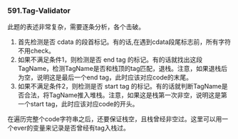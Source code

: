 ### 591.Tag-Validator

此题的表述非常复杂，需要逐条分析，各个击破。

1. 首先检测是否 cdata 的段首标记。有的话,在遇到cdata段尾标志前，所有字符不用check。
2. 如果不满足条件1，则检测是否 end tag 的标记。有的话就找出这段TagName，检测TagName是否和栈顶的tag匹配，退栈。注意，如果退栈后为空，说明这是最后一个end tag，此时应该对应code的末尾。
3. 如果不满足条件2，则检测是否 start tag 的标记。有的话就判断TagName是否合法，将TagName推入堆栈。注意，如果这是栈第一次非空，说明这是第一个start tag，此时应该对应code的开头。

在遍历完整个code字符串之后，还要保证栈空，且栈曾经非空过。这里可以用一个ever的变量来记录是否曾经有tag入栈过。
